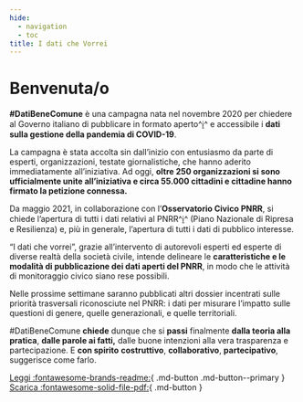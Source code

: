 ```yaml
---
hide:
  - navigation
  - toc
title: I dati che Vorrei
---
```


# Benvenuta/o

**\#DatiBeneComune** è una campagna nata nel novembre 2020 per chiedere al Governo italiano di pubblicare in formato aperto^[ℹ️](dati-che-vorrei/glossario.md#formato-aperto)^ e accessibile i **dati sulla gestione della pandemia di COVID-19**.

La campagna è stata accolta sin dall’inizio con entusiasmo da parte di esperti, organizzazioni, testate giornalistiche, che hanno aderito immediatamente all’iniziativa. Ad oggi, **oltre 250 organizzazioni si sono ufficialmente unite all’iniziativa e circa 55.000 cittadini e cittadine hanno firmato la petizione connessa.**

Da maggio 2021, in collaborazione con l’**Osservatorio Civico PNRR**, si chiede l’apertura di tutti i dati relativi al PNRR^[ℹ️](dati-che-vorrei/glossario.md#pnrr-piano-nazionale-di-ripresa-e-resilienza)^  (Piano Nazionale di Ripresa e Resilienza) e, più in generale, l’apertura di tutti i dati di pubblico interesse.

“I dati che vorrei”, grazie all’intervento di autorevoli esperti ed esperte di diverse realtà della società civile, intende delineare le **caratteristiche e le modalità di pubblicazione dei dati aperti del PNRR**, in modo che le attività di monitoraggio civico siano rese possibili.

Nelle prossime settimane saranno pubblicati altri dossier incentrati sulle priorità trasversali riconosciute nel PNRR: i dati per misurare l’impatto sulle questioni di genere, quelle generazionali, e quelle territoriali.

\#DatiBeneComune **chiede** dunque che si **passi** finalmente **dalla teoria alla pratica**, **dalle parole ai fatti,** dalle buone intenzioni alla vera trasparenza e partecipazione. E **con spirito** **costruttivo**, **collaborativo**, **partecipativo**, suggerisce come farlo.

[Leggi :fontawesome-brands-readme:](dati-che-vorrei){ .md-button .md-button--primary } [Scarica :fontawesome-solid-file-pdf:](risorse/I%20dati%20che%20vorrei%20-%20PNRR%20ed%20Etica%20dei%20dati.pdf){ .md-button }
